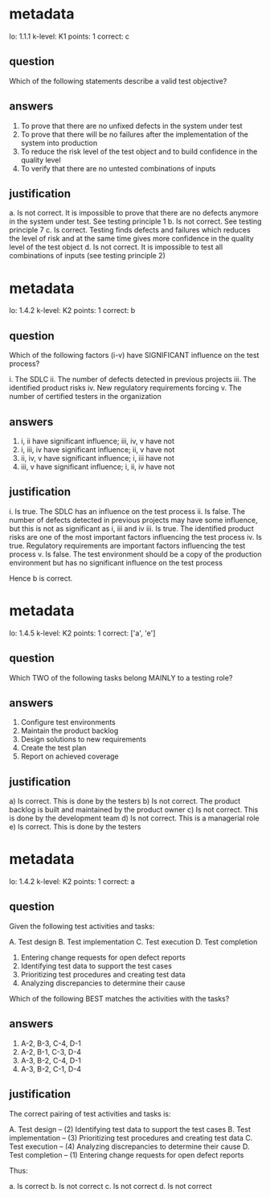# metadata
lo: 1.1.1
k-level: K1
points: 1
correct: c

## question
Which of the following statements describe a valid test objective?

## answers
1. To prove that there are no unfixed defects in the system under test
2. To prove that there will be no failures after the implementation of the system into production
3. To reduce the risk level of the test object and to build confidence in the quality level
4. To verify that there are no untested combinations of inputs

## justification
a. Is not correct. It is impossible to prove that there are no defects anymore in the system under test.
   See testing principle 1
b. Is not correct. See testing principle 7
c. Is correct. Testing finds defects and failures which reduces the level of risk and at the same time
   gives more confidence in the quality level of the test object
d. Is not correct. It is impossible to test all combinations of inputs (see testing principle 2)

# metadata
lo: 1.4.2
k-level: K2
points: 1
correct: b

## question
Which of the following factors (i-v) have SIGNIFICANT influence on the test process?

i. The SDLC
ii. The number of defects detected in previous projects
iii. The identified product risks
iv. New regulatory requirements forcing
v. The number of certified testers in the organization

## answers
1. i, ii have significant influence; iii, iv, v have not
2. i, iii, iv have significant influence; ii, v have not
3. ii, iv, v have significant influence; i, iii have not
4. iii, v have significant influence; i, ii, iv have not

## justification
i.   Is true. The SDLC has an influence on the test process
ii.  Is false. The number of defects detected in previous projects may have
     some influence, but this is not as significant as i, iii and iv
iii. Is true. The identified product risks are one of the most important
     factors influencing the test process
iv.  Is true. Regulatory requirements are important factors influencing the
     test process
v.   Is false. The test environment should be a copy of the production
     environment but has no significant influence on the test process

Hence b is correct.

# metadata
lo: 1.4.5
k-level: K2
points: 1
correct: ['a', 'e']

## question
Which TWO of the following tasks belong MAINLY to a testing role?

## answers
1. Configure test environments
2. Maintain the product backlog
3. Design solutions to new requirements
4. Create the test plan
5. Report on achieved coverage

## justification
a) Is correct. This is done by the testers
b) Is not correct. The product backlog is built and maintained by the product owner
c) Is not correct. This is done by the development team
d) Is not correct. This is a managerial role
e) Is correct. This is done by the testers

# metadata
lo: 1.4.2
k-level: K2
points: 1
correct: a

## question
Given the following test activities and tasks:

A. Test design
B. Test implementation
C. Test execution
D. Test completion

1. Entering change requests for open defect reports
2. Identifying test data to support the test cases
3. Prioritizing test procedures and creating test data
4. Analyzing discrepancies to determine their cause

Which of the following BEST matches the activities with the tasks?

## answers
1. A-2, B-3, C-4, D-1
2. A-2, B-1, C-3, D-4
3. A-3, B-2, C-4, D-1
4. A-3, B-2, C-1, D-4

## justification
The correct pairing of test activities and tasks is:

A. Test design – (2) Identifying test data to support the test cases
B. Test implementation – (3) Prioritizing test procedures and creating test data
C. Test execution – (4) Analyzing discrepancies to determine their cause
D. Test completion – (1) Entering change requests for open defect reports

Thus:

a. Is correct
b. Is not correct
c. Is not correct
d. Is not correct

